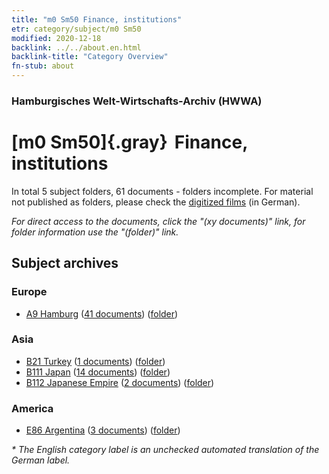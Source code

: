 ```yaml
---
title: "m0 Sm50 Finance, institutions"
etr: category/subject/m0 Sm50
modified: 2020-12-18
backlink: ../../about.en.html
backlink-title: "Category Overview"
fn-stub: about
---
```


### Hamburgisches Welt-Wirtschafts-Archiv (HWWA)
# [m0 Sm50]{.gray}&#8201; Finance, institutions&#160; 





In total 5 subject folders, 61 documents - folders incomplete.
For material not published as folders, please check the [digitized films](/film/h1_sh) (in German).

_For direct access to the documents, click the "(xy documents)" link, for folder information use the "(folder)" link._

## Subject archives



### Europe

- [A9 Hamburg](../../../geo/about.en.html#A9) (<a href="https://dfg-viewer.de/show/?tx_dlf[id]=https://pm20.zbw.eu/mets/sh/1409xx/140905/1819xx/181992/public.mets.en.xml" target="_blank">41 documents</a>) ([folder](http://purl.org/pressemappe20/folder/sh/140905,181992))

### Asia

- [B21 Turkey](../../../geo/about.en.html#B21) (<a href="https://dfg-viewer.de/show/?tx_dlf[id]=https://pm20.zbw.eu/mets/sh/1411xx/141111/1819xx/181992/public.mets.en.xml" target="_blank">1 documents</a>) ([folder](http://purl.org/pressemappe20/folder/sh/141111,181992))
- [B111 Japan](../../../geo/about.en.html#B111) (<a href="https://dfg-viewer.de/show/?tx_dlf[id]=https://pm20.zbw.eu/mets/sh/1412xx/141272/1819xx/181992/public.mets.en.xml" target="_blank">14 documents</a>) ([folder](http://purl.org/pressemappe20/folder/sh/141272,181992))
- [B112 Japanese Empire](../../../geo/about.en.html#B112) (<a href="https://dfg-viewer.de/show/?tx_dlf[id]=https://pm20.zbw.eu/mets/sh/1412xx/141273/1819xx/181992/public.mets.en.xml" target="_blank">2 documents</a>) ([folder](http://purl.org/pressemappe20/folder/sh/141273,181992))

### America

- [E86 Argentina](../../../geo/about.en.html#E86) (<a href="https://dfg-viewer.de/show/?tx_dlf[id]=https://pm20.zbw.eu/mets/sh/1416xx/141692/1819xx/181992/public.mets.en.xml" target="_blank">3 documents</a>) ([folder](http://purl.org/pressemappe20/folder/sh/141692,181992))


_* The English category label is an unchecked automated translation of the German label._


